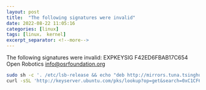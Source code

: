 ```yaml
---
layout: post
title:  "The following signatures were invalid"
date: 2022-08-22 11:05:16
categories: [linux]
tags: [linux， kernel]
excerpt_separator: <!--more-->
---
```

The following signatures were invalid: EXPKEYSIG F42ED6FBAB17C654 Open Robotics <info@osrfoundation.org>
<!--more-->

```bash
sudo sh -c '. /etc/lsb-release && echo "deb http://mirrors.tuna.tsinghua.edu.cn/ros/ubuntu/ `lsb_release -cs` main" > /etc/apt/sources.list.d/ros-latest.list'
curl -sSL 'http://keyserver.ubuntu.com/pks/lookup?op=get&search=0xC1CF6E31E6BADE8868B172B4F42ED6FBAB17C654' | sudo apt-key add -
```